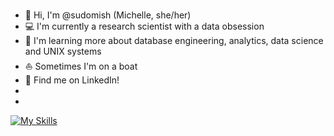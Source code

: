 ###
- 👋 Hi, I'm @sudomish (Michelle, she/her)
- 💻 I'm currently a research scientist with a data obsession
- 🌱 I'm learning more about database engineering, analytics, data science and UNIX systems
- ⛵ Sometimes I'm on a boat
- 💬 Find me on LinkedIn!
-
-
[![My Skills](https://skillicons.dev/icons?i=linux,vscode,py,anaconda,r,sqlite)](https://skillicons.dev)

<!--
**sudomish/sudomish** is a ✨ _special_ ✨ repository because its `README.md` (this file) appears on your GitHub profile.

Here are some ideas to get you started:

- 🔭 I’m currently working on ...
- 🌱 I’m currently learning ...
- 👯 I’m looking to collaborate on ...
- 🤔 I’m looking for help with ...
- 💬 Ask me about ...
- 📫 How to reach me: ...
- 😄 Pronouns: ...
- ⚡ Fun fact: ...
-->
